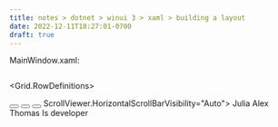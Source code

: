 ```yaml
---
title: notes > dotnet > winui 3 > xaml > building a layout
date: 2022-12-11T18:27:01-0700
draft: true
---
```

MainWindow.xaml:
<Window
x:Class="WiredBrainCoffee.CustomersApp.MainWindow"
xmlns="http://schemas.microsoft.com/winfx/2006/xaml/presentation"
xmlns:x="http://schemas.microsoft.com/winfx/2006/xaml"
xmlns:local="using:WiredBrainCoffee.CustomersApp"
xmlns:d="http://schemas.microsoft.com/expression/blend/2008"
xmlns:mc="http://schemas.openxmlformats.org/markup-compatibility/2006"
mc:Ignorable="d">
<!-- A `Grid` with two columns and three rows: -->
<Grid Background="#222222">
<Grid.ColumnDefinitions>
<ColumnDefinition Width="Auto"/>
<ColumnDefinition Width="*"/>
</Grid.ColumnDefinitions>
<Grid.RowDefinitions>
<!-- For the header: -->
<RowDefinition Height="Auto"/>
<!-- For Navigation and Customer Details -->
<RowDefinition Height="*"/>
<!-- For the border element: -->
<RowDefinition Height="Auto"/>
</Grid.RowDefinitions>

<!-- Header: a horizontal `StackPanel` with an image and two TextBlocks: ---->
<!-- This grid defines the background: -->
<Grid Grid.ColumnSpan="3" Background="#F05A28">
<StackPanel Orientation="Horizontal" HorizontalAlignment="Center">
<!-- Images/logo.png needs a Build Action of Content -->
<Image Source="/Images/logo.png"
Width="100"
Margin="5"/>
<TextBlock Text="Customers App"
FontSize="30"
Foreground="White"
VerticalAlignment="Center"/>
<TextBlock Text="Version 1.0" FontSize="16"
Foreground="#333333" VerticalAlignment="Bottom" Margin="10 0 0 22"/>
</StackPanel>
</Grid>

<!-- Customer list: originally, a horizontal `StackPanel` with 3 `Buttons` and a `ListView` with 3 items: --->
<!-- Instead of a `StackPanel`, use a `Grid` in order to get the `ListViewItems` to display a scroll bar when the
window shrinks -->
<Grid Grid.Row="1" x:Name="customerListGrid"
Grid.Column="2"
Background="#333333"
Width="250">
<Grid.RowDefinitions>
<!-- This row definition contains the StackPanel: -->
<RowDefinition Height="Auto"/>
<!-- This row definition contains the ListView: -->
<RowDefinition /> <!-- We omit the Height property because we want Height="*", which is the default -->
<StackPanel Orientation="Horizontal">
<Button Margin="10">
<StackPanel Orientation="Horizontal">
<SymbolIcon Symbol="AddFriend"/>
<TextBlock Text="Add" Margin="5 0 0 0"/>
</StackPanel>
</Button>
<Button Margin="0 10 10 10">
<StackPanel Orientation="Horizontal">
<SymbolIcon Symbol="Delete"/>
<TextBlock Text="Delete" Margin="5 0 0 0"/>
</StackPanel>
</Button>
<Button Margin="0 10 10 10" Click="ButtonMoveNavigation_Click">
<SymbolIcon Symbol="Forward" x:Name="symbolIconMoveNavigation"/>
</Button>
</StackPanel>
<ListView Grid.Row="1"
ScrollViewer.HorizontalScollMode="Enabled" <!-- Enable horizontal scrolling. -->
ScrollViewer.HorizontalScrollBarVisibility="Auto"> <!-- Display the horizontal scroll bar when needed. -->
<ListViewItem>Julia</ListViewItem>
<ListViewItem>Alex</ListViewItem>
<ListViewItem>Thomas</ListViewItem>
</ListView>
</Grid>

<!-- Customer detail: a StackPanel with two TextBoxes and a CheckBox: -->
<StackPanel Grid.Row="1" Grid.Column="1" Margin="10">
<TextBox Header="Firstname"/>
<TextBox Header="Lastname" Margin="0 10 0 0"/>
<CheckBox Margin="0 20 0 0">
Is developer
</CheckBox>
</StackPanel>

<!-- Statusbar: a TextBlock: --->
<!-- Sets this border in the 3rd row of the grid: -->
<Border Grid.Row="2" Grid.ColumnSpan="3" Background="#444">
<TextBlock Text=" (c) Wired Brain Coffee" Foreground="White" Margin="5"/>
</Border>
</Grid>
<!-- These elements are all drawn on top of each other
</Window>

MainWindow.xaml.cs:
public sealed partial class MainWindow : Window
{
public MainWindow()
{
this.InitializeComponent();
Title = "Customers App";
}

// Allows the navigation to be moved from one side of the application to the other:
private void ButtonMoveNavigation_Click(object sender, RoutedEventArgs e)
{
// GetValue returns an object, but Grid.ColumnProperty is of type int, so this can be cast:
var column = (int)customerListGrid.GetValue(Grid.ColumnProperty);
// OR:
var column = Grid.GetColumn(customerListGrid);

var newColumn = column == 0 ? 2 : 0; // If the column is currently at 0, set it to 2; otherwise, leave at 0

customerListGrid.SetValue(Grid.ColumnProperty, newColumn);
// OR:
Grid.SetColumn(customerListGrid, newColumn);

symbolIconMoveNavigation.Symbol = newColumn == 0 ? Symbol.Forward : Symbol.Back;
}
}
